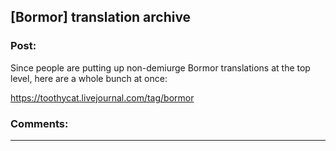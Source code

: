 ## [Bormor] translation archive

### Post:

Since people are putting up non-demiurge Bormor translations at the top level, here are a whole bunch at once:

https://toothycat.livejournal.com/tag/bormor

### Comments:

---

